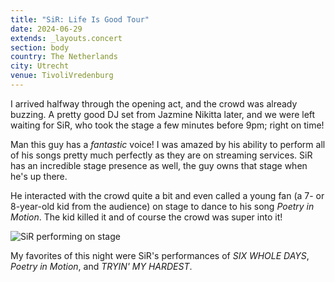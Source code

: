 ```yaml
---
title: "SiR: Life Is Good Tour"
date: 2024-06-29
extends: _layouts.concert
section: body
country: The Netherlands
city: Utrecht
venue: TivoliVredenburg
---
```


I arrived halfway through the opening act, and the crowd was already buzzing. A pretty good DJ set from Jazmine Nikitta
later, and we were left waiting for SiR, who took the stage a few minutes before 9pm; right on time!

Man this guy has a _fantastic_ voice! I was amazed by his ability to perform all of his songs pretty much perfectly as
they are on streaming services. SiR has an incredible stage presence as well, the guy owns that stage when he's up there.

He interacted with the crowd quite a bit and even called a young fan (a 7- or 8-year-old kid from the audience) on stage
to dance to his song _Poetry in Motion_. The kid killed it and of course the crowd was super into it!

![SiR performing on stage](/assets/images/concerts/sir.jpg)

My favorites of this night were SiR's performances of _SIX WHOLE DAYS_, _Poetry in Motion_, and _TRYIN' MY HARDEST_.
